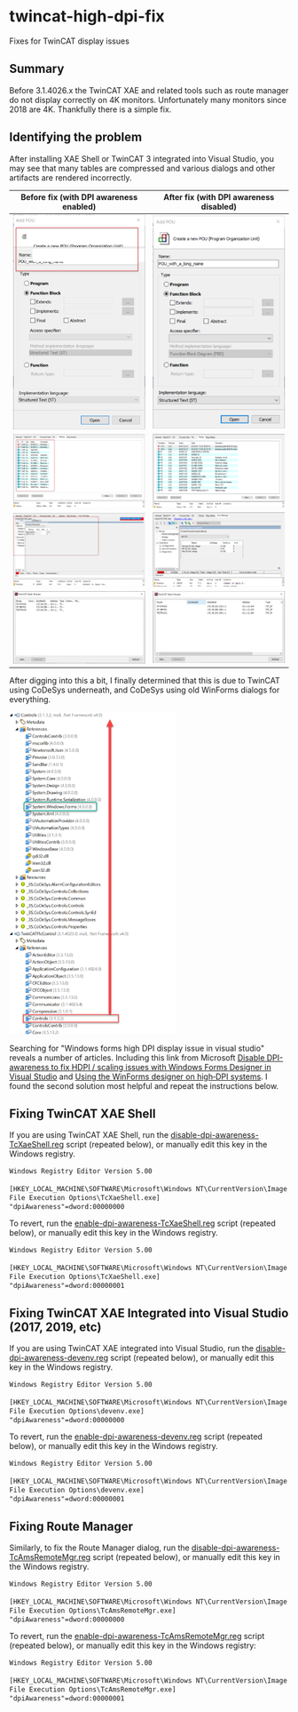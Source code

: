 # twincat-high-dpi-fix
Fixes for TwinCAT display issues

## Summary

Before 3.1.4026.x the TwinCAT XAE and related tools such as route manager do not display correctly on 4K monitors. Unfortunately many monitors since 2018 are 4K. Thankfully there is a simple fix.

## Identifying the problem

After installing XAE Shell or TwinCAT 3 integrated into Visual Studio, you may see that many tables are compressed and various dialogs and other artifacts are rendered incorrectly.

Before fix (with DPI awareness enabled) | After fix (with DPI awareness disabled) |
|----------|-----------|
<img src="./images/add-pou-dialog-before.png" width="300"/>|<img src="./images/add-pou-dialog-after.png" width="300"/>
<img src="./images/startup-tables-before.png" width="500"/>|<img src="./images/startup-tables-after.png" width="500"/>
<img src="./images/drive-manager-before.png" width="500"/>|<img src="./images/drive-manager-after.png" width="500"/>
<img src="./images/add-routes-before.png" width="500"/>|<img src="./images/add-routes-after.png" width="500"/>

After digging into this a bit, I finally determined that this is due to TwinCAT using CoDeSys underneath, and CoDeSys using old WinForms dialogs for everything.

<img src="./images/twincat-dependencies.png" width="300"/>

Searching for "Windows forms high DPI display issue in visual studio" reveals a number of articles. Including this link from Microsoft [Disable DPI-awareness to fix HDPI / scaling issues with Windows Forms Designer in Visual Studio](https://docs.microsoft.com/en-us/visualstudio/designers/disable-dpi-awareness?view=vs-2019) and [Using the WinForms designer on high‑DPI systems](https://www.mking.net/blog/using-the-winforms-designer-on-high-dpi-systems). I found the second solution most helpful and repeat the instructions below.

## Fixing TwinCAT XAE Shell

If you are using TwinCAT XAE Shell, run the [disable-dpi-awareness-TcXaeShell.reg](disable-dpi-awareness-TcXaeShell.reg) script (repeated below), or manually edit this key in the Windows registry.

```
Windows Registry Editor Version 5.00

[HKEY_LOCAL_MACHINE\SOFTWARE\Microsoft\Windows NT\CurrentVersion\Image File Execution Options\TcXaeShell.exe]
"dpiAwareness"=dword:00000000
```

To revert, run the [enable-dpi-awareness-TcXaeShell.reg](enable-dpi-awareness-TcXaeShell.reg) script (repeated below), or manually edit this key in the Windows registry.

```
Windows Registry Editor Version 5.00

[HKEY_LOCAL_MACHINE\SOFTWARE\Microsoft\Windows NT\CurrentVersion\Image File Execution Options\TcXaeShell.exe]
"dpiAwareness"=dword:00000001
```

## Fixing TwinCAT XAE Integrated into Visual Studio (2017, 2019, etc)

If you are using TwinCAT XAE integrated into Visual Studio, run the [disable-dpi-awareness-devenv.reg](disable-dpi-awareness-devenv.reg) script (repeated below), or manually edit this key in the Windows registry.

```
Windows Registry Editor Version 5.00

[HKEY_LOCAL_MACHINE\SOFTWARE\Microsoft\Windows NT\CurrentVersion\Image File Execution Options\devenv.exe]
"dpiAwareness"=dword:00000000
```

To revert, run the [enable-dpi-awareness-devenv.reg](enable-dpi-awareness-devenv.reg) script (repeated below), or manually edit this key in the Windows registry.

```
Windows Registry Editor Version 5.00

[HKEY_LOCAL_MACHINE\SOFTWARE\Microsoft\Windows NT\CurrentVersion\Image File Execution Options\devenv.exe]
"dpiAwareness"=dword:00000001
```

## Fixing Route Manager

Similarly, to fix the Route Manager dialog, run the [disable-dpi-awareness-TcAmsRemoteMgr.reg](disable-dpi-awareness-TcAmsRemoteMgr.reg) script (repeated below), or manually edit this key in the Windows registry.

```
Windows Registry Editor Version 5.00

[HKEY_LOCAL_MACHINE\SOFTWARE\Microsoft\Windows NT\CurrentVersion\Image File Execution Options\TcAmsRemoteMgr.exe]
"dpiAwareness"=dword:00000000
```

To revert, run the [enable-dpi-awareness-TcAmsRemoteMgr.reg](enable-dpi-awareness-TcAmsRemoteMgr.reg) script (repeated below), or manually edit this key in the Windows registry:

```
Windows Registry Editor Version 5.00

[HKEY_LOCAL_MACHINE\SOFTWARE\Microsoft\Windows NT\CurrentVersion\Image File Execution Options\TcAmsRemoteMgr.exe]
"dpiAwareness"=dword:00000001
```

